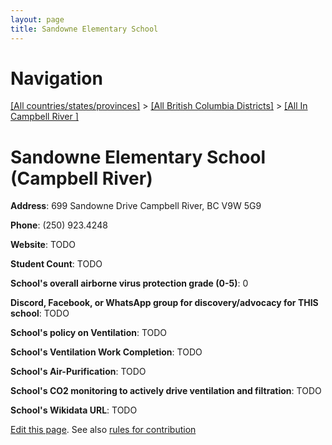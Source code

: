 ```yaml
---
layout: page
title: Sandowne Elementary School
---
```

# Navigation

[[All countries/states/provinces]](../../..) > [[All British Columbia Districts]](../..) > [[All In Campbell River ]](..)

# Sandowne Elementary School (Campbell River)

**Address**: 699 Sandowne Drive Campbell River, BC V9W 5G9

**Phone**: (250) 923.4248

**Website**: TODO

**Student Count**: TODO

**School's overall airborne virus protection grade (0-5)**: 0

**Discord, Facebook, or WhatsApp group for discovery/advocacy for THIS school**: TODO

**School's policy on Ventilation**: TODO

**School's Ventilation Work Completion**: TODO

**School's Air-Purification**: TODO

**School's CO2 monitoring to actively drive ventilation and filtration**: TODO

**School's Wikidata URL**: TODO


[Edit this page](https://github.com/ventilate-schools/BC/edit/main/./Campbell_River/Sandowne_Elementary_School.md). See also [rules for contribution](../../../contribution-rules/)